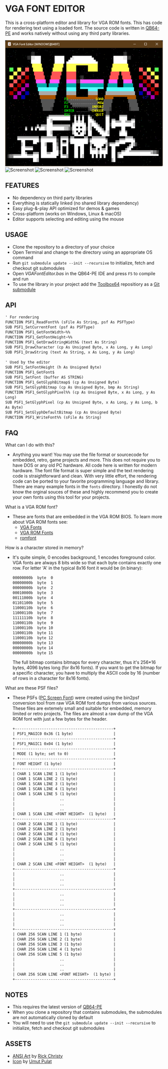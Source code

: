 # VGA FONT EDITOR

This is a cross-platform editor and library for VGA ROM fonts. This has code for rendering text using a loaded font. The source code is written in [QB64-PE](https://github.com/QB64-Phoenix-Edition/QB64pe) and works natively without using any third party libraries.

![Screenshot](screenshots/Screenshot1.png)
![Screenshot](screenshots/Screenshot2.png)
![Screenshot](screenshots/Screenshot3.png)
![Screenshot](screenshots/Screenshot4.png)

## FEATURES

- No dependency on third party libraries
- Everything is statically linked (no shared library dependency)
- Easy plug-&-play API optimized for demos & games
- Cross-platform (works on Windows, Linux & macOS)
- Editor supports selecting and editing using the mouse

## USAGE

- Clone the repository to a directory of your choice
- Open Terminal and change to the directory using an appropriate OS command
- Run `git submodule update --init --recursive` to initialize, fetch and checkout git submodules
- Open *VGAFontEditor.bas* in the QB64-PE IDE and press `F5` to compile and run
- To use the library in your project add the [Toolbox64](https://github.com/a740g/Toolbox64) repositiory as a [Git submodule](https://git-scm.com/book/en/v2/Git-Tools-Submodules)

## API

```VB
' For rendering
FUNCTION PSF1_ReadFont%% (sFile As String, psf As PSFType)
SUB PSF1_SetCurrentFont (psf As PSFType)
FUNCTION PSF1_GetFontWidth~%%
FUNCTION PSF1_GetFontHeight~%%
FUNCTION PSF1_GetDrawStringWidth& (text As String)
SUB PSF1_DrawCharacter (cp As Unsigned Byte, x As Long, y As Long)
SUB PSF1_DrawString (text As String, x As Long, y As Long)

' Used by the editor
SUB PSF1_SetFontHeight (h As Unsigned Byte)
FUNCTION PSF1_GetFont$
SUB PSF1_SetFont (buffer AS STRING)
FUNCTION PSF1_GetGlyphBitmap$ (cp As Unsigned Byte)
SUB PSF1_SetGlyphBitmap (cp As Unsigned Byte, bmp As String)
FUNCTION PSF1_GetGlyphPixel%% (cp As Unsigned Byte, x As Long, y As Long)
SUB PSF1_SetGlyphPixel (cp As Unsigned Byte, x As Long, y As Long, b As Byte)
SUB PSF1_SetGlyphDefaultBitmap (cp As Unsigned Byte)
FUNCTION PSF1_WriteFont%% (sFile As String)
```

## FAQ

What can I do with this?

- Anything you want! You may use the file format or sourcecode for embedded, retro, game projects and more. This does not require you to have DOS or any old PC hardware. All code here is written for modern hardware. The font file format is super simple and the text rendering code is straightforward and clean. With very little effort, the rendering code can be ported to your favorite programming language and library. There are many example fonts in the `fonts` directory. I honestly do not know the orginal souces of these and highly recommend you to create your own fonts using this tool for your projects.

What is a VGA ROM font?

- These are fonts that are embedded in the VGA ROM BIOS. To learn more about VGA ROM fonts see:
  - [VGA Fonts](https://wiki.osdev.org/VGA_Fonts)
  - [VGA ROM Fonts](http://www.alexandrugroza.ro/microelectronics/essays-research/vga-rom-fonts/index.html)
  - [romfont](https://github.com/spacerace/romfont)

How is a character stored in memory?

- It's quite simple, 0 encodes background, 1 encodes foreground color. VGA fonts are always 8 bits wide so that each byte contains exactly one row. For letter 'A' in the typical 8x16 font it would be (in binary):

    ```text
    00000000b  byte  0
    00000000b  byte  1
    00000000b  byte  2
    00010000b  byte  3
    00111000b  byte  4
    01101100b  byte  5
    11000110b  byte  6
    11000110b  byte  7
    11111110b  byte  8
    11000110b  byte  9
    11000110b  byte 10
    11000110b  byte 11
    11000110b  byte 12
    00000000b  byte 13
    00000000b  byte 14
    00000000b  byte 15
    ```

    The full bitmap contains bitmaps for every character, thus it's 256*16 bytes, 4096 bytes long (for 8x16 fonts). If you want to get the bitmap for a specific character, you have to multiply the ASCII code by 16 (number of rows in a character for 8x16 fonts).

What are these PSF files?

- These PSFs ([PC Screen Font](https://en.wikipedia.org/wiki/PC_Screen_Font)) were created using the bin2psf conversion tool from raw VGA ROM font dumps from various sources. These files are extemely small and suitable for embedded, memory limited or retro projects. The files are almost a raw dump of the VGA ROM font with just a few bytes for the header.

    ```text
    +--------------------------------------------+
    | PSF1_MAGIC0 0x36 (1 byte)                  |
    +--------------------------------------------+
    | PSF1_MAGIC1 0x04 (1 byte)                  |
    +--------------------------------------------+
    | MODE (1 byte; set to 0)                    |
    +--------------------------------------------+
    | FONT HEIGHT (1 byte)                       |
    +--------------------------------------------+
    | CHAR 1 SCAN LINE 1 (1 byte)                |
    | CHAR 1 SCAN LINE 2 (1 byte)                |
    | CHAR 1 SCAN LINE 3 (1 byte)                |
    | CHAR 1 SCAN LINE 4 (1 byte)                |
    | CHAR 1 SCAN LINE 5 (1 byte)                |
    |                    ..                      |
    |                    ..                      |
    |                    ..                      |
    | CHAR 1 SCAN LINE <FONT HEIGHT>  (1 byte)   |
    +--------------------------------------------+
    | CHAR 2 SCAN LINE 1 (1 byte)                |
    | CHAR 2 SCAN LINE 2 (1 byte)                |
    | CHAR 2 SCAN LINE 3 (1 byte)                |
    | CHAR 2 SCAN LINE 4 (1 byte)                |
    | CHAR 2 SCAN LINE 5 (1 byte)                |
    |                    ..                      |
    |                    ..                      |
    |                    ..                      |
    | CHAR 2 SCAN LINE <FONT HEIGHT>  (1 byte)   |
    +--------------------------------------------+
    |                    ..                      |
    |                    ..                      |
    |                    ..                      |
    +--------------------------------------------+
    |                    ..                      |
    |                    ..                      |
    |                    ..                      |
    +--------------------------------------------+
    |                    ..                      |
    |                    ..                      |
    |                    ..                      |
    +--------------------------------------------+
    | CHAR 256 SCAN LINE 1 (1 byte)              |
    | CHAR 256 SCAN LINE 2 (1 byte)              |
    | CHAR 256 SCAN LINE 3 (1 byte)              |
    | CHAR 256 SCAN LINE 4 (1 byte)              |
    | CHAR 256 SCAN LINE 5 (1 byte)              |
    |                    ..                      |
    |                    ..                      |
    |                    ..                      |
    | CHAR 256 SCAN LINE <FONT HEIGHT>  (1 byte) |
    +--------------------------------------------+
    ```

## NOTES

- This requires the latest version of [QB64-PE](https://github.com/QB64-Phoenix-Edition/QB64pe/releases)
- When you clone a repository that contains submodules, the submodules are not automatically cloned by default
- You will need to use the `git submodule update --init --recursive` to initialize, fetch and checkout git submodules

## ASSETS

- [ANSI Art](https://16colo.rs/artist/grymmjack) by [Rick Christy](https://github.com/grymmjack)
- [Icon](https://www.iconarchive.com/artist/umut-pulat.html) by [Umut Pulat](http://12m3.deviantart.com/)
